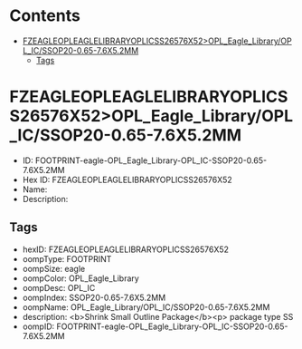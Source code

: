 



Contents
========

* [FZEAGLEOPLEAGLELIBRARYOPLICSS26576X52>OPL_Eagle_Library/OPL_IC/SSOP20-0.65-7.6X5.2MM](#fzeagleopleaglelibraryoplicss26576x52opl_eagle_libraryopl_icssop20-065-76x52mm)
	* [Tags](#tags)

# FZEAGLEOPLEAGLELIBRARYOPLICSS26576X52>OPL_Eagle_Library/OPL_IC/SSOP20-0.65-7.6X5.2MM

- ID: FOOTPRINT-eagle-OPL_Eagle_Library-OPL_IC-SSOP20-0.65-7.6X5.2MM
- Hex ID: FZEAGLEOPLEAGLELIBRARYOPLICSS26576X52
- Name: 
- Description: 

## Tags

- hexID: FZEAGLEOPLEAGLELIBRARYOPLICSS26576X52
- oompType: FOOTPRINT
- oompSize: eagle
- oompColor: OPL_Eagle_Library
- oompDesc: OPL_IC
- oompIndex: SSOP20-0.65-7.6X5.2MM
- oompName: OPL_Eagle_Library/OPL_IC/SSOP20-0.65-7.6X5.2MM
- description: &lt;b&gt;Shrink Small Outline Package&lt;/b&gt;&lt;p&gt;
package type SS
- oompID: FOOTPRINT-eagle-OPL_Eagle_Library-OPL_IC-SSOP20-0.65-7.6X5.2MM
